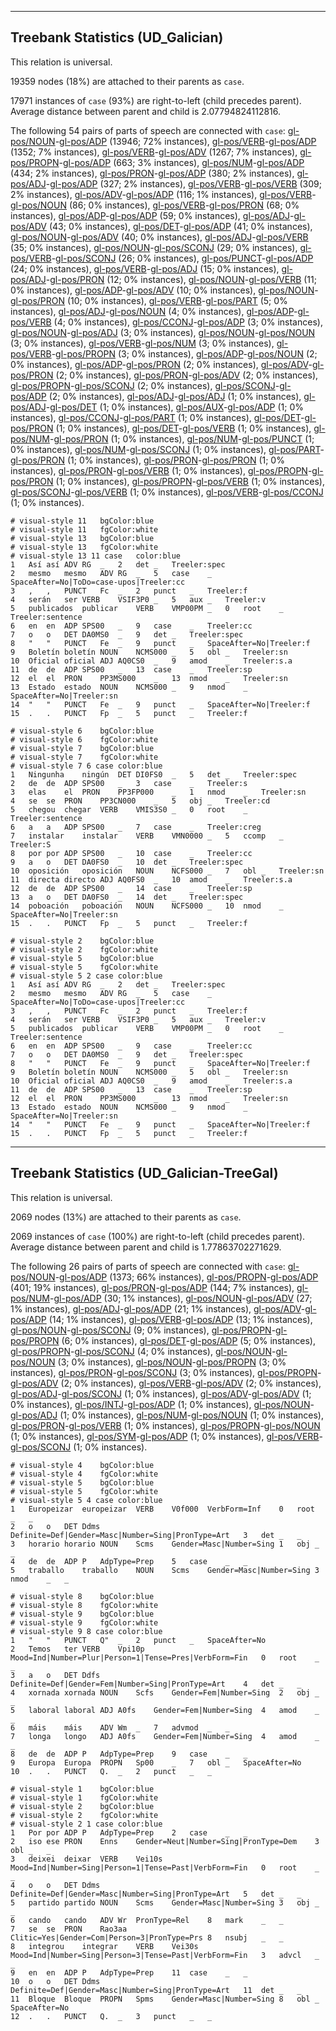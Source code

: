 

--------------------------------------------------------------------------------

## Treebank Statistics (UD_Galician)

This relation is universal.

19359 nodes (18%) are attached to their parents as `case`.

17971 instances of `case` (93%) are right-to-left (child precedes parent).
Average distance between parent and child is 2.07794824112816.

The following 54 pairs of parts of speech are connected with `case`: [gl-pos/NOUN]()-[gl-pos/ADP]() (13946; 72% instances), [gl-pos/VERB]()-[gl-pos/ADP]() (1352; 7% instances), [gl-pos/VERB]()-[gl-pos/ADV]() (1267; 7% instances), [gl-pos/PROPN]()-[gl-pos/ADP]() (663; 3% instances), [gl-pos/NUM]()-[gl-pos/ADP]() (434; 2% instances), [gl-pos/PRON]()-[gl-pos/ADP]() (380; 2% instances), [gl-pos/ADJ]()-[gl-pos/ADP]() (327; 2% instances), [gl-pos/VERB]()-[gl-pos/VERB]() (309; 2% instances), [gl-pos/ADV]()-[gl-pos/ADP]() (116; 1% instances), [gl-pos/VERB]()-[gl-pos/NOUN]() (86; 0% instances), [gl-pos/VERB]()-[gl-pos/PRON]() (68; 0% instances), [gl-pos/ADP]()-[gl-pos/ADP]() (59; 0% instances), [gl-pos/ADJ]()-[gl-pos/ADV]() (43; 0% instances), [gl-pos/DET]()-[gl-pos/ADP]() (41; 0% instances), [gl-pos/NOUN]()-[gl-pos/ADV]() (40; 0% instances), [gl-pos/ADJ]()-[gl-pos/VERB]() (35; 0% instances), [gl-pos/NOUN]()-[gl-pos/SCONJ]() (29; 0% instances), [gl-pos/VERB]()-[gl-pos/SCONJ]() (26; 0% instances), [gl-pos/PUNCT]()-[gl-pos/ADP]() (24; 0% instances), [gl-pos/VERB]()-[gl-pos/ADJ]() (15; 0% instances), [gl-pos/ADJ]()-[gl-pos/PRON]() (12; 0% instances), [gl-pos/NOUN]()-[gl-pos/VERB]() (11; 0% instances), [gl-pos/ADP]()-[gl-pos/ADV]() (10; 0% instances), [gl-pos/NOUN]()-[gl-pos/PRON]() (10; 0% instances), [gl-pos/VERB]()-[gl-pos/PART]() (5; 0% instances), [gl-pos/ADJ]()-[gl-pos/NOUN]() (4; 0% instances), [gl-pos/ADP]()-[gl-pos/VERB]() (4; 0% instances), [gl-pos/CCONJ]()-[gl-pos/ADP]() (3; 0% instances), [gl-pos/NOUN]()-[gl-pos/ADJ]() (3; 0% instances), [gl-pos/NOUN]()-[gl-pos/NOUN]() (3; 0% instances), [gl-pos/VERB]()-[gl-pos/NUM]() (3; 0% instances), [gl-pos/VERB]()-[gl-pos/PROPN]() (3; 0% instances), [gl-pos/ADP]()-[gl-pos/NOUN]() (2; 0% instances), [gl-pos/ADP]()-[gl-pos/PRON]() (2; 0% instances), [gl-pos/ADV]()-[gl-pos/PRON]() (2; 0% instances), [gl-pos/PRON]()-[gl-pos/ADV]() (2; 0% instances), [gl-pos/PROPN]()-[gl-pos/SCONJ]() (2; 0% instances), [gl-pos/SCONJ]()-[gl-pos/ADP]() (2; 0% instances), [gl-pos/ADJ]()-[gl-pos/ADJ]() (1; 0% instances), [gl-pos/ADJ]()-[gl-pos/DET]() (1; 0% instances), [gl-pos/AUX]()-[gl-pos/ADP]() (1; 0% instances), [gl-pos/CCONJ]()-[gl-pos/PART]() (1; 0% instances), [gl-pos/DET]()-[gl-pos/PRON]() (1; 0% instances), [gl-pos/DET]()-[gl-pos/VERB]() (1; 0% instances), [gl-pos/NUM]()-[gl-pos/PRON]() (1; 0% instances), [gl-pos/NUM]()-[gl-pos/PUNCT]() (1; 0% instances), [gl-pos/NUM]()-[gl-pos/SCONJ]() (1; 0% instances), [gl-pos/PART]()-[gl-pos/PRON]() (1; 0% instances), [gl-pos/PRON]()-[gl-pos/PRON]() (1; 0% instances), [gl-pos/PRON]()-[gl-pos/VERB]() (1; 0% instances), [gl-pos/PROPN]()-[gl-pos/PRON]() (1; 0% instances), [gl-pos/PROPN]()-[gl-pos/VERB]() (1; 0% instances), [gl-pos/SCONJ]()-[gl-pos/VERB]() (1; 0% instances), [gl-pos/VERB]()-[gl-pos/CCONJ]() (1; 0% instances).


~~~ conllu
# visual-style 11	bgColor:blue
# visual-style 11	fgColor:white
# visual-style 13	bgColor:blue
# visual-style 13	fgColor:white
# visual-style 13 11 case	color:blue
1	Así	así	ADV	RG	_	2	det	_	Treeler:spec
2	mesmo	mesmo	ADV	RG	_	5	case	_	SpaceAfter=No|ToDo=case-upos|Treeler:cc
3	,	,	PUNCT	Fc	_	2	punct	_	Treeler:f
4	serán	ser	VERB	VSIF3P0	_	5	aux	_	Treeler:v
5	publicados	publicar	VERB	VMP00PM	_	0	root	_	Treeler:sentence
6	en	en	ADP	SPS00	_	9	case	_	Treeler:cc
7	o	o	DET	DA0MS0	_	9	det	_	Treeler:spec
8	"	"	PUNCT	Fe	_	9	punct	_	SpaceAfter=No|Treeler:f
9	Boletín	boletín	NOUN	NCMS000	_	5	obl	_	Treeler:sn
10	Oficial	oficial	ADJ	AQ0CS0	_	9	amod	_	Treeler:s.a
11	de	de	ADP	SPS00	_	13	case	_	Treeler:sp
12	el	el	PRON	PP3MS000	_	13	nmod	_	Treeler:sn
13	Estado	estado	NOUN	NCMS000	_	9	nmod	_	SpaceAfter=No|Treeler:sn
14	"	"	PUNCT	Fe	_	9	punct	_	SpaceAfter=No|Treeler:f
15	.	.	PUNCT	Fp	_	5	punct	_	Treeler:f

~~~


~~~ conllu
# visual-style 6	bgColor:blue
# visual-style 6	fgColor:white
# visual-style 7	bgColor:blue
# visual-style 7	fgColor:white
# visual-style 7 6 case	color:blue
1	Ningunha	ningún	DET	DI0FS0	_	5	det	_	Treeler:spec
2	de	de	ADP	SPS00	_	3	case	_	Treeler:s
3	elas	el	PRON	PP3FP000	_	1	nmod	_	Treeler:sn
4	se	se	PRON	PP3CN000	_	5	obj	_	Treeler:cd
5	chegou	chegar	VERB	VMIS3S0	_	0	root	_	Treeler:sentence
6	a	a	ADP	SPS00	_	7	case	_	Treeler:creg
7	instalar	instalar	VERB	VMN0000	_	5	ccomp	_	Treeler:S
8	por	por	ADP	SPS00	_	10	case	_	Treeler:cc
9	a	o	DET	DA0FS0	_	10	det	_	Treeler:spec
10	oposición	oposición	NOUN	NCFS000	_	7	obl	_	Treeler:sn
11	directa	directo	ADJ	AQ0FS0	_	10	amod	_	Treeler:s.a
12	de	de	ADP	SPS00	_	14	case	_	Treeler:sp
13	a	o	DET	DA0FS0	_	14	det	_	Treeler:spec
14	poboación	poboación	NOUN	NCFS000	_	10	nmod	_	SpaceAfter=No|Treeler:sn
15	.	.	PUNCT	Fp	_	5	punct	_	Treeler:f

~~~


~~~ conllu
# visual-style 2	bgColor:blue
# visual-style 2	fgColor:white
# visual-style 5	bgColor:blue
# visual-style 5	fgColor:white
# visual-style 5 2 case	color:blue
1	Así	así	ADV	RG	_	2	det	_	Treeler:spec
2	mesmo	mesmo	ADV	RG	_	5	case	_	SpaceAfter=No|ToDo=case-upos|Treeler:cc
3	,	,	PUNCT	Fc	_	2	punct	_	Treeler:f
4	serán	ser	VERB	VSIF3P0	_	5	aux	_	Treeler:v
5	publicados	publicar	VERB	VMP00PM	_	0	root	_	Treeler:sentence
6	en	en	ADP	SPS00	_	9	case	_	Treeler:cc
7	o	o	DET	DA0MS0	_	9	det	_	Treeler:spec
8	"	"	PUNCT	Fe	_	9	punct	_	SpaceAfter=No|Treeler:f
9	Boletín	boletín	NOUN	NCMS000	_	5	obl	_	Treeler:sn
10	Oficial	oficial	ADJ	AQ0CS0	_	9	amod	_	Treeler:s.a
11	de	de	ADP	SPS00	_	13	case	_	Treeler:sp
12	el	el	PRON	PP3MS000	_	13	nmod	_	Treeler:sn
13	Estado	estado	NOUN	NCMS000	_	9	nmod	_	SpaceAfter=No|Treeler:sn
14	"	"	PUNCT	Fe	_	9	punct	_	SpaceAfter=No|Treeler:f
15	.	.	PUNCT	Fp	_	5	punct	_	Treeler:f

~~~




--------------------------------------------------------------------------------

## Treebank Statistics (UD_Galician-TreeGal)

This relation is universal.

2069 nodes (13%) are attached to their parents as `case`.

2069 instances of `case` (100%) are right-to-left (child precedes parent).
Average distance between parent and child is 1.77863702271629.

The following 26 pairs of parts of speech are connected with `case`: [gl-pos/NOUN]()-[gl-pos/ADP]() (1373; 66% instances), [gl-pos/PROPN]()-[gl-pos/ADP]() (401; 19% instances), [gl-pos/PRON]()-[gl-pos/ADP]() (144; 7% instances), [gl-pos/NUM]()-[gl-pos/ADP]() (30; 1% instances), [gl-pos/NOUN]()-[gl-pos/ADV]() (27; 1% instances), [gl-pos/ADJ]()-[gl-pos/ADP]() (21; 1% instances), [gl-pos/ADV]()-[gl-pos/ADP]() (14; 1% instances), [gl-pos/VERB]()-[gl-pos/ADP]() (13; 1% instances), [gl-pos/NOUN]()-[gl-pos/SCONJ]() (9; 0% instances), [gl-pos/PROPN]()-[gl-pos/PROPN]() (6; 0% instances), [gl-pos/DET]()-[gl-pos/ADP]() (5; 0% instances), [gl-pos/PROPN]()-[gl-pos/SCONJ]() (4; 0% instances), [gl-pos/NOUN]()-[gl-pos/NOUN]() (3; 0% instances), [gl-pos/NOUN]()-[gl-pos/PROPN]() (3; 0% instances), [gl-pos/PRON]()-[gl-pos/SCONJ]() (3; 0% instances), [gl-pos/PROPN]()-[gl-pos/ADV]() (2; 0% instances), [gl-pos/VERB]()-[gl-pos/ADV]() (2; 0% instances), [gl-pos/ADJ]()-[gl-pos/SCONJ]() (1; 0% instances), [gl-pos/ADV]()-[gl-pos/ADV]() (1; 0% instances), [gl-pos/INTJ]()-[gl-pos/ADP]() (1; 0% instances), [gl-pos/NOUN]()-[gl-pos/ADJ]() (1; 0% instances), [gl-pos/NUM]()-[gl-pos/NOUN]() (1; 0% instances), [gl-pos/PRON]()-[gl-pos/VERB]() (1; 0% instances), [gl-pos/PROPN]()-[gl-pos/NOUN]() (1; 0% instances), [gl-pos/SYM]()-[gl-pos/ADP]() (1; 0% instances), [gl-pos/VERB]()-[gl-pos/SCONJ]() (1; 0% instances).


~~~ conllu
# visual-style 4	bgColor:blue
# visual-style 4	fgColor:white
# visual-style 5	bgColor:blue
# visual-style 5	fgColor:white
# visual-style 5 4 case	color:blue
1	Europeizar	europeizar	VERB	V0f000	VerbForm=Inf	0	root	_	_
2	o	o	DET	Ddms	Definite=Def|Gender=Masc|Number=Sing|PronType=Art	3	det	_	_
3	horario	horario	NOUN	Scms	Gender=Masc|Number=Sing	1	obj	_	_
4	de	de	ADP	P	AdpType=Prep	5	case	_	_
5	traballo	traballo	NOUN	Scms	Gender=Masc|Number=Sing	3	nmod	_	_

~~~


~~~ conllu
# visual-style 8	bgColor:blue
# visual-style 8	fgColor:white
# visual-style 9	bgColor:blue
# visual-style 9	fgColor:white
# visual-style 9 8 case	color:blue
1	"	"	PUNCT	Q"	_	2	punct	_	SpaceAfter=No
2	Temos	ter	VERB	Vpi10p	Mood=Ind|Number=Plur|Person=1|Tense=Pres|VerbForm=Fin	0	root	_	_
3	a	o	DET	Ddfs	Definite=Def|Gender=Fem|Number=Sing|PronType=Art	4	det	_	_
4	xornada	xornada	NOUN	Scfs	Gender=Fem|Number=Sing	2	obj	_	_
5	laboral	laboral	ADJ	A0fs	Gender=Fem|Number=Sing	4	amod	_	_
6	máis	máis	ADV	Wm	_	7	advmod	_	_
7	longa	longo	ADJ	A0fs	Gender=Fem|Number=Sing	4	amod	_	_
8	de	de	ADP	P	AdpType=Prep	9	case	_	_
9	Europa	Europa	PROPN	Sp00	_	7	obl	_	SpaceAfter=No
10	.	.	PUNCT	Q.	_	2	punct	_	_

~~~


~~~ conllu
# visual-style 1	bgColor:blue
# visual-style 1	fgColor:white
# visual-style 2	bgColor:blue
# visual-style 2	fgColor:white
# visual-style 2 1 case	color:blue
1	Por	por	ADP	P	AdpType=Prep	2	case	_	_
2	iso	ese	PRON	Enns	Gender=Neut|Number=Sing|PronType=Dem	3	obl	_	_
3	deixei	deixar	VERB	Vei10s	Mood=Ind|Number=Sing|Person=1|Tense=Past|VerbForm=Fin	0	root	_	_
4	o	o	DET	Ddms	Definite=Def|Gender=Masc|Number=Sing|PronType=Art	5	det	_	_
5	partido	partido	NOUN	Scms	Gender=Masc|Number=Sing	3	obj	_	_
6	cando	cando	ADV	Wr	PronType=Rel	8	mark	_	_
7	se	se	PRON	Rao3aa	Clitic=Yes|Gender=Com|Person=3|PronType=Prs	8	nsubj	_	_
8	integrou	integrar	VERB	Vei30s	Mood=Ind|Number=Sing|Person=3|Tense=Past|VerbForm=Fin	3	advcl	_	_
9	en	en	ADP	P	AdpType=Prep	11	case	_	_
10	o	o	DET	Ddms	Definite=Def|Gender=Masc|Number=Sing|PronType=Art	11	det	_	_
11	Bloque	Bloque	PROPN	Spms	Gender=Masc|Number=Sing	8	obl	_	SpaceAfter=No
12	.	.	PUNCT	Q.	_	3	punct	_	_

~~~


